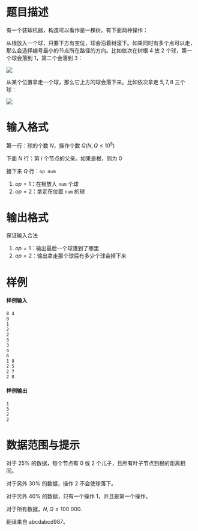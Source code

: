 
# 题目描述

有一个装球机器，构造可以看作是一棵树。有下面两种操作：

从根放入一个球，只要下方有空位，球会沿着树滚下。如果同时有多个点可以走，那么会选择编号最小的节点所在路径的方向。比如依次在树根 $4$ 放 $2$ 个球，第一个球会落到 $1$，第二个会落到 $3$：

![](source/loj/2682/img/aHR0cHM6Ly9pLmxvbGkubmV0LzIwMTgvMDYvMDIvNWIxMjYzODkxYzExNy5qcGc=.jpg)

从某个位置拿走一个球，那么它上方的球会落下来。比如依次拿走 $5, 7, 8$ 三个球：

![](source/loj/2682/img/aHR0cHM6Ly9pLmxvbGkubmV0LzIwMTgvMDYvMDIvNWIxMjYzODkxYzExNy5qcGc=.jpg)

# 输入格式

第一行：球的个数 $N$，操作个数 $Q(N, Q \le 10^5)$

下面 $N$ 行：第 $i$ 个节点的父亲。如果是根，则为 $0$

接下来 $Q$ 行：`op num`

1. $op = 1$：在根放入 `num` 个球
2. $op = 2$：拿走在位置 `num` 的球

# 输出格式

保证输入合法

1. $op = 1$：输出最后一个球落到了哪里
2. $op = 2$：输出拿走那个球后有多少个球会掉下来

# 样例

#### 样例输入
```plain
8 4
0
1
2
2
3
3
4
6
1 8
2 5
2 7
2 8
```

#### 样例输出
```plain
1
3
2
2
```

# 数据范围与提示

对于 $25\%$ 的数据，每个节点有 $0$ 或 $2$ 个儿子，且所有叶子节点到根的距离相同。

对于另外 $30\%$ 的数据，操作 $2$ 不会使球落下。

对于另外 $40\%$ 的数据，只有一个操作 $1$，并且是第一个操作。

对于所有数据，$N, Q \le 100\ 000$.

翻译来自 abcdabcd987。

